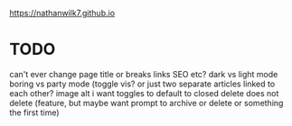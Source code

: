 https://nathanwilk7.github.io

# TODO

can't ever change page title or breaks links SEO etc?
dark vs light mode
boring vs party mode (toggle vis? or just two separate articles linked to each other?
image alt
i want toggles to default to closed
delete does not delete (feature, but maybe want prompt to archive or delete or something the first time)

